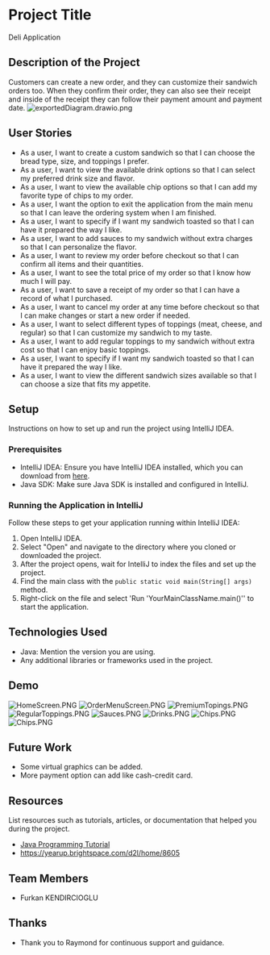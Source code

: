 # Project Title
Deli Application

## Description of the Project


Customers can create a new order, and they can customize their sandwich orders too. When they confirm their order,
they can also see their receipt and inside of the receipt they can follow their payment amount and payment date.
![exportedDiagram.drawio.png](IMGs%2FexportedDiagram.drawio.png)

## User Stories

- As a user, I want to create a custom sandwich so that I can choose the bread type, size, and toppings I prefer.
- As a user, I want to view the available drink options so that I can select my preferred drink size and flavor.
- As a user, I want to view the available chip options so that I can add my favorite type of chips to my order.
- As a user, I want the option to exit the application from the main menu so that I can leave the ordering system when I am finished.
- As a user, I want to specify if I want my sandwich toasted so that I can have it prepared the way I like.
- As a user, I want to add sauces to my sandwich without extra charges so that I can personalize the flavor. 
- As a user, I want to review my order before checkout so that I can confirm all items and their quantities.
- As a user, I want to see the total price of my order so that I know how much I will pay.
- As a user, I want to save a receipt of my order so that I can have a record of what I purchased.
- As a user, I want to cancel my order at any time before checkout so that I can make changes or start a new order if needed.
- As a user, I want to select different types of toppings (meat, cheese, and regular) so that I can customize my sandwich to my taste.
- As a user, I want to add regular toppings to my sandwich without extra cost so that I can enjoy basic toppings.
- As a user, I want to specify if I want my sandwich toasted so that I can have it prepared the way I like.
- As a user, I want to view the different sandwich sizes available so that I can choose a size that fits my appetite.




## Setup

Instructions on how to set up and run the project using IntelliJ IDEA.

### Prerequisites

- IntelliJ IDEA: Ensure you have IntelliJ IDEA installed, which you can download from [here](https://www.jetbrains.com/idea/download/).
- Java SDK: Make sure Java SDK is installed and configured in IntelliJ.

### Running the Application in IntelliJ

Follow these steps to get your application running within IntelliJ IDEA:

1. Open IntelliJ IDEA.
2. Select "Open" and navigate to the directory where you cloned or downloaded the project.
3. After the project opens, wait for IntelliJ to index the files and set up the project.
4. Find the main class with the `public static void main(String[] args)` method.
5. Right-click on the file and select 'Run 'YourMainClassName.main()'' to start the application.

## Technologies Used

- Java: Mention the version you are using.
- Any additional libraries or frameworks used in the project.

## Demo
![HomeScreen.PNG](IMGs%2FHomeScreen.PNG)
![OrderMenuScreen.PNG](IMGs%2FOrderMenuScreen.PNG)
![PremiumTopings.PNG](IMGs%2FPremiumTopings.PNG)
![RegularToppings.PNG](IMGs%2FRegularToppings.PNG)
![Sauces.PNG](IMGs%2FSauces.PNG)
![Drinks.PNG](IMGs%2FDrinks.PNG)
![Chips.PNG](IMGs%2FChips.PNG)
![Chips.PNG](IMGs%2FChips.PNG)

## Future Work

- Some virtual graphics can be added.
- More payment option can add like cash-credit card.

## Resources

List resources such as tutorials, articles, or documentation that helped you during the project.

- [Java Programming Tutorial](https://www.w3schools.com/java/java_while_loop.asp)
- https://yearup.brightspace.com/d2l/home/8605

## Team Members

- Furkan KENDIRCIOGLU

## Thanks

- Thank you to Raymond for continuous support and guidance.